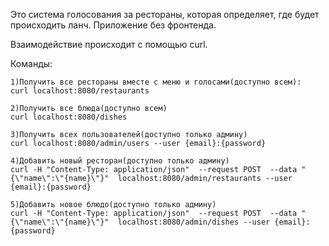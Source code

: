 Это система голосования за рестораны, которая определяет, где будет происходить ланч.
Приложение без фронтенда.

Взаимодействие происходит с помощью curl.

Команды:

    1)Получить все рестораны вместе с меню и голосами(доступно всем):
    curl localhost:8080/restaurants 

    2)Получить все блюда(доступно всем)
    curl localhost:8080/dishes

    3)Получить всех пользователей(доступно только админу)
    curl localhost:8080/admin/users --user {email}:{password}

    4)Добавить новый ресторан(доступно только админу)
    curl -H "Content-Type: application/json"  --request POST  --data "{\"name\":\"{name}\"}"  localhost:8080/admin/restaurants --user {email}:{password}

    5)Добавить новое блюдо(доступно только админу)
    curl -H "Content-Type: application/json"  --request POST  --data "{\"name\":\"{name}\"}"  localhost:8080/admin/dishes --user {email}:{password}
